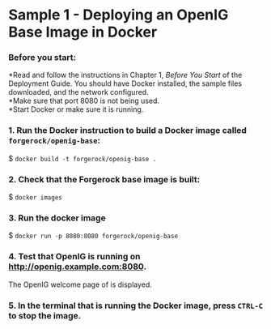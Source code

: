 # Sample 1 - Deploying an OpenIG Base Image in Docker

### Before you start:
*Read and follow the instructions in Chapter 1, <i>Before You Start</i> of the Deployment Guide. You should have Docker installed, the sample files downloaded, and the network configured.<br>
*Make sure that port 8080 is not being used.<br>
*Start Docker or make sure it is running.

### 1. Run the Docker instruction to build a Docker image called `forgerock/openig-base`:
$ `docker build -t forgerock/openig-base .`
 
### 2. Check that the Forgerock base image is built:
$ `docker images`

### 3. Run the docker image
$ `docker run -p 8080:8080 forgerock/openig-base`

### 4. Test that OpenIG is running on http://openig.example.com:8080. 
The OpenIG welcome page of is displayed. 
  
### 5. In the terminal that is running the Docker image, press `CTRL-C` to stop the image.

